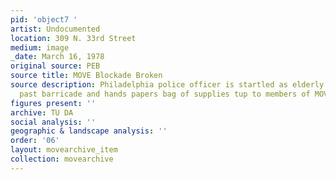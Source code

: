 ```yaml
---
pid: 'object7 '
artist: Undocumented
location: 309 N. 33rd Street
medium: image
_date: March 16, 1978
original source: PEB
source title: MOVE Blockade Broken
source description: Philadelphia police officer is startled as elderly woman walked
  past barricade and hands papers bag of supplies tup to members of MOVE.
figures present: ''
archive: TU DA
social analysis: ''
geographic & landscape analysis: ''
order: '06'
layout: movearchive_item
collection: movearchive
---
```

